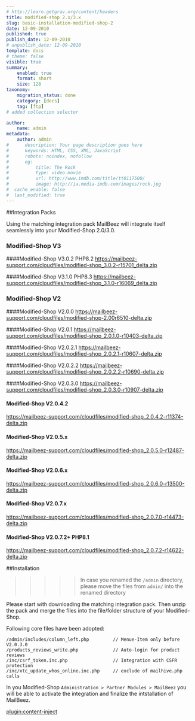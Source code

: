 ```yaml
---
# http://learn.getgrav.org/content/headers
title: modified-shop 2.x/3.x
slug: basic-installation-modified-shop-2
date: 12-09-2010
published: true
publish_date: 12-09-2010
# unpublish_date: 12-09-2010
template: docs
# theme: false
visible: true
summary:
    enabled: true
    format: short
    size: 128
taxonomy:
    migration_status: done
    category: [docs]
    tag: [ftp]
# added collection selector

author:
    name: admin
metadata:
    author: admin
#      description: Your page description goes here
#      keywords: HTML, CSS, XML, JavaScript
#      robots: noindex, nofollow
#      og:
#          title: The Rock
#          type: video.movie
#          url: http://www.imdb.com/title/tt0117500/
#          image: http://ia.media-imdb.com/images/rock.jpg
#  cache_enable: false
#  last_modified: true
---
```


##Integration Packs

Using the matching integration pack MailBeez will integrate itself seamlessly into your Modified-Shop 2.0/3.0.


### Modified-Shop V3
####Modified-Shop V3.0.2 PHP8.2
<https://mailbeez-support.com/cloudfiles/modified-shop_3.0.2-r15701_delta.zip>

####Modified-Shop V3.1.0 PHP8.3
<https://mailbeez-support.com/cloudfiles/modified-shop_3.1.0-r16069_delta.zip>


### Modified-Shop V2
####Modified-Shop V2.0.0
<https://mailbeez-support.com/cloudfiles/modified-shop-2.00r6510-delta.zip>

####Modified-Shop V2.0.1
<https://mailbeez-support.com/cloudfiles/modified-shop_2.0.1.0-r10403-delta.zip>

####Modified-Shop V2.0.2.1
<https://mailbeez-support.com/cloudfiles/modified-shop_2.0.2.1-r10607-delta.zip>

####Modified-Shop V2.0.2.2
<https://mailbeez-support.com/cloudfiles/modified-shop_2.0.2.2-r10690-delta.zip>

####Modified-Shop V2.0.3.0
<https://mailbeez-support.com/cloudfiles/modified-shop_2.0.3.0-r10907-delta.zip>

#### Modified-Shop V2.0.4.2
<https://mailbeez-support.com/cloudfiles/modified-shop_2.0.4.2-r11374-delta.zip>

#### Modified-Shop V2.0.5.x
<https://mailbeez-support.com/cloudfiles/modified-shop_2.0.5.0-r12487-delta.zip>

#### Modified-Shop V2.0.6.x
<https://mailbeez-support.com/cloudfiles/modified-shop_2.0.6.0-r13500-delta.zip>

#### Modified-Shop V2.0.7.x
<https://mailbeez-support.com/cloudfiles/modified-shop_2.0.7.0-r14473-delta.zip>

#### Modified-Shop V2.0.7.2+ PHP8.1
<https://mailbeez-support.com/cloudfiles/modified-shop_2.0.7.2-r14622-delta.zip>


##Installation
>>>>> In case you renamed the `/admin` directory, please move the files from `admin/` into the renamed directory

Please start with downloading the matching integration pack. Then unzip the pack and merge the files into the file/folder structure of your Modified-Shop.

Following core files have been adopted:

    /admin/includes/column_left.php         // Menue-Item only before V2.0.3.0
    /products_reviews_write.php             // Auto-login for product reviews
    /inc/csrf_token.inc.php                 // Integration with CSFR protection
    /inc/xtc_update_whos_online.inc.php     // exclude of mailhive.php calls

In you Modified-Shop `Administration > Partner Modules > MailBeez` you will be able to activate the integration and finalize the intstallation of MailBeez.


[plugin:content-inject](/content_blocks/run_installer)
